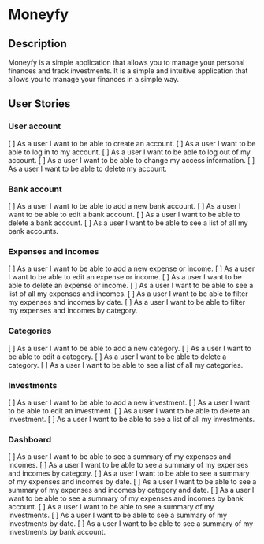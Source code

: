 # Moneyfy

## Description

Moneyfy is a simple application that allows you to manage your personal finances and track investments. It is a simple and intuitive application that allows you to manage your finances in a simple way.

## User Stories

### User account

[ ] As a user I want to be able to create an account.
[ ] As a user I want to be able to log in to my account.
[ ] As a user I want to be able to log out of my account.
[ ] As a user I want to be able to change my access information.
[ ] As a user I want to be able to delete my account.

### Bank account

[ ] As a user I want to be able to add a new bank account.
[ ] As a user I want to be able to edit a bank account.
[ ] As a user I want to be able to delete a bank account.
[ ] As a user I want to be able to see a list of all my bank accounts.

### Expenses and incomes

[ ] As a user I want to be able to add a new expense or income.
[ ] As a user I want to be able to edit an expense or income.
[ ] As a user I want to be able to delete an expense or income.
[ ] As a user I want to be able to see a list of all my expenses and incomes.
[ ] As a user I want to be able to filter my expenses and incomes by date.
[ ] As a user I want to be able to filter my expenses and incomes by category.

### Categories

[ ] As a user I want to be able to add a new category.
[ ] As a user I want to be able to edit a category.
[ ] As a user I want to be able to delete a category.
[ ] As a user I want to be able to see a list of all my categories.

### Investments

[ ] As a user I want to be able to add a new investment.
[ ] As a user I want to be able to edit an investment.
[ ] As a user I want to be able to delete an investment.
[ ] As a user I want to be able to see a list of all my investments.

### Dashboard

[ ] As a user I want to be able to see a summary of my expenses and incomes.
[ ] As a user I want to be able to see a summary of my expenses and incomes by category.
[ ] As a user I want to be able to see a summary of my expenses and incomes by date.
[ ] As a user I want to be able to see a summary of my expenses and incomes by category and date.
[ ] As a user I want to be able to see a summary of my expenses and incomes by bank account.
[ ] As a user I want to be able to see a summary of my investments.
[ ] As a user I want to be able to see a summary of my investments by date.
[ ] As a user I want to be able to see a summary of my investments by bank account.
